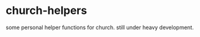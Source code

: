 church-helpers
==============

some personal helper functions for church. still under heavy development.
